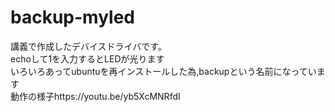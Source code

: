 # backup-myled  
講義で作成したデバイスドライバです。  
echoして1を入力するとLEDが光ります  
いろいろあってubuntuを再インストールした為,backupという名前になっています  
動作の様子https://youtu.be/yb5XcMNRfdI   
